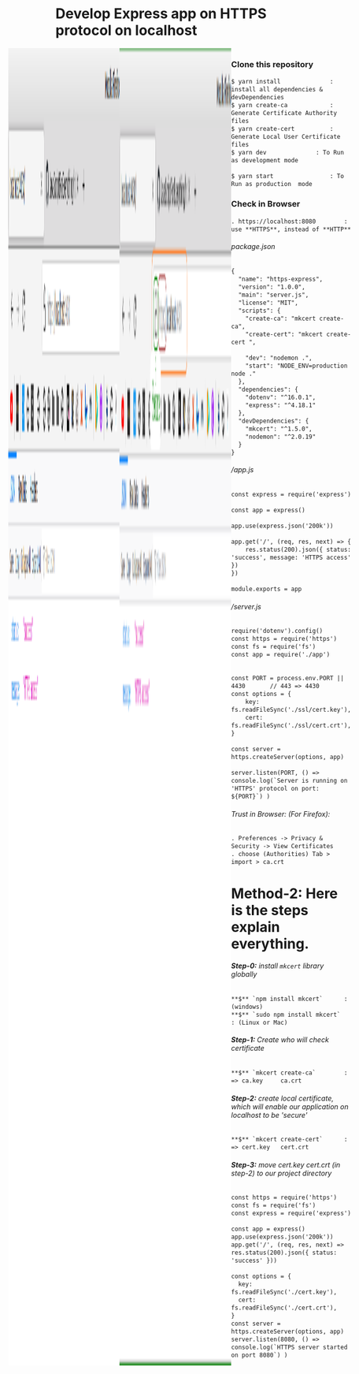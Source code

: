 

# Develop Express app on **HTTPS** protocol on localhost

<div style="display: flex; justify-content: center">
<img
	width='45%'
	src='https://github.com/JavaScriptForEverything/https-express-app/blob/master/public/https-express-1.png'
/>
<img
	width='45%'
	src='https://github.com/JavaScriptForEverything/https-express-app/blob/master/public/https-express-2.png'
/>
<div>



### Clone this repository

	$ yarn install 				: install all dependencies & devDependencies
	$ yarn create-ca 			: Generate Certificate Authority files
	$ yarn create-cert 			: Generate Local User Certificate files
	$ yarn dev 				: To Run as development mode

	$ yarn start 				: To Run as production  mode


### Check in Browser

	. https://localhost:8080 		: use **HTTPS**, instead of **HTTP**



###### package.json

	{
	  "name": "https-express",
	  "version": "1.0.0",
	  "main": "server.js",
	  "license": "MIT",
	  "scripts": {
	    "create-ca": "mkcert create-ca",
	    "create-cert": "mkcert create-cert ",

	    "dev": "nodemon .",
	    "start": "NODE_ENV=production node ."
	  },
	  "dependencies": {
	    "dotenv": "^16.0.1",
	    "express": "^4.18.1"
	  },
	  "devDependencies": {
	    "mkcert": "^1.5.0",
	    "nodemon": "^2.0.19"
	  }
	}


###### /app.js

	const express = require('express')

	const app = express()

	app.use(express.json('200k'))

	app.get('/', (req, res, next) => {
		res.status(200).json({ status: 'success', message: 'HTTPS access' })
	})

	module.exports = app


###### /server.js

	require('dotenv').config()
	const https = require('https')
	const fs = require('fs')
	const app = require('./app')


	const PORT = process.env.PORT || 4430  		// 443 => 4430
	const options = {
		key: fs.readFileSync('./ssl/cert.key'),
		cert: fs.readFileSync('./ssl/cert.crt'),
	}

	const server = https.createServer(options, app)

	server.listen(PORT, () => console.log(`Server is running on 'HTTPS' protocol on port: ${PORT}`) )



###### Trust in Browser: (For Firefox):
	. Preferences -> Privacy & Security -> View Certificates
	. choose (Authorities) Tab > import > ca.crt




# Method-2: Here is the steps explain everything.

###### **Step-0:** install `mkcert` library globally

	**$** `npm install mkcert` 		: (windows)
	**$** `sudo npm install mkcert` 	: (Linux or Mac)


###### **Step-1:** Create who will check certificate

	**$** `mkcert create-ca` 		: => ca.key 	ca.crt


###### **Step-2:** create local certificate, which will enable our application on localhost to be 'secure'

	**$** `mkcert create-cert` 		: => cert.key 	cert.crt


###### **Step-3:** move cert.key cert.crt (in step-2) to our project directory

	const https = require('https')
	const fs = require('fs')
	const express = require('express')

	const app = express()
	app.use(express.json('200k'))
	app.get('/', (req, res, next) => res.status(200).json({ status: 'success' }))

	const options = {
	  key: fs.readFileSync('./cert.key'),
	  cert: fs.readFileSync('./cert.crt'),
	}
	const server = https.createServer(options, app)
	server.listen(8080, () => console.log(`HTTPS server started on port 8080`) )
